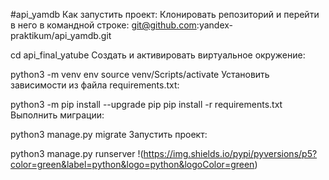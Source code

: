 #api_yamdb
Как запустить проект:
Клонировать репозиторий и перейти в него в командной строке:
git@github.com:yandex-praktikum/api_yamdb.git

cd api_final_yatube
Cоздать и активировать виртуальное окружение:

python3 -m venv env
source venv/Scripts/activate
Установить зависимости из файла requirements.txt:

python3 -m pip install --upgrade pip
pip install -r requirements.txt
Выполнить миграции:

python3 manage.py migrate
Запустить проект:

python3 manage.py runserver
!(https://img.shields.io/pypi/pyversions/p5?color=green&label=python&logo=python&logoColor=green)
